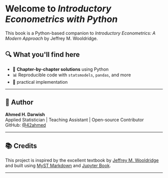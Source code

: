 # Welcome to *Introductory Econometrics with Python*

This book is a Python-based companion to _Introductory Econometrics: A Modern Approach_ by Jeffrey M. Wooldridge.

## 🔍 What you'll find here

- 📘 **Chapter-by-chapter solutions** using Python
- 📊 Reproducible code with `statsmodels`, `pandas`, and more
- 🎯 practical implementation

---

## 👤 Author

**Ahmed H. Darwish**  
Applied Statistician | Teaching Assistant | Open-source Contributor  
GitHub: [@42ahmed](https://github.com/42ahmed)

---

## 📚 Credits

This project is inspired by the excellent textbook by [Jeffrey M. Wooldridge](https://www.amazon.com/dp/1337558869) and built using [MyST Markdown](https://mystmd.org) and [Jupyter Book](https://jupyterbook.org).

---
